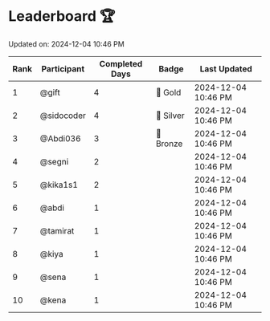 # Leaderboard 🏆

Updated on: 2024-12-04 10:46 PM

| Rank | Participant       | Completed Days | Badge      | Last Updated         |
|------|-------------------|----------------|------------|----------------------|
| 1    | @gift             | 4              | 🏅 Gold     | 2024-12-04 10:46 PM |
| 2    | @sidocoder        | 4              | 🥈 Silver   | 2024-12-04 10:46 PM |
| 3    | @Abdi036          | 3              | 🥉 Bronze   | 2024-12-04 10:46 PM |
| 4    | @segni            | 2              |            | 2024-12-04 10:46 PM |
| 5    | @kika1s1          | 2              |            | 2024-12-04 10:46 PM |
| 6    | @abdi             | 1              |            | 2024-12-04 10:46 PM |
| 7    | @tamirat          | 1              |            | 2024-12-04 10:46 PM |
| 8    | @kiya             | 1              |            | 2024-12-04 10:46 PM |
| 9    | @sena             | 1              |            | 2024-12-04 10:46 PM |
| 10   | @kena             | 1              |            | 2024-12-04 10:46 PM |
